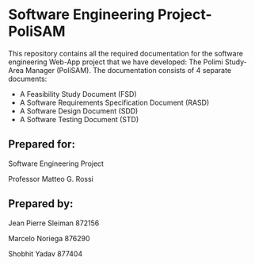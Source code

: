 # Software Engineering Project-PoliSAM
This repository contains all the required documentation for the software engineering Web-App project
that we have developed: The Polimi Study-Area Manager (PoliSAM).
The documentation consists of 4 separate documents: 
- A Feasibility Study Document (FSD)
- A Software Requirements Specification Document (RASD)
- A Software Design Document (SDD)
- A Software Testing Document (STD)
## Prepared for:
Software Engineering Project

Professor Matteo G. Rossi
## Prepared by:
Jean Pierre Sleiman		872156

Marcelo Noriega			876290

Shobhit Yadav			877404

